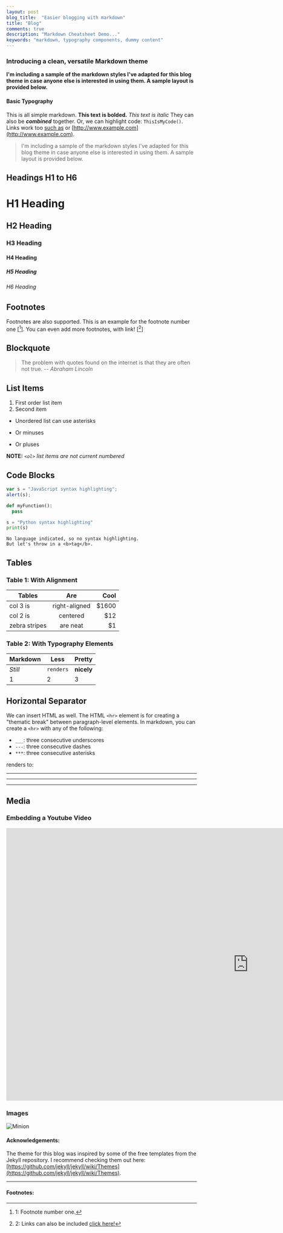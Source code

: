```yaml
---
layout: post
blog_title:  "Easier blogging with markdown"
title: "Blog"
comments: true
description: "Markdown Cheatsheet Demo..."
keywords: "markdown, typography components, dummy content"
---
```


### Introducing a clean, versatile Markdown theme

**I'm including a sample of the markdown styles I've adapted for this blog theme in case anyone else is interested in using them. A sample layout is provided below.**


#### Basic Typography

This is all simple markdown. **This text is bolded.** _This text is italic_ They can also be **_combined_** together. Or, we can highlight code: `ThisIsMyCode()`. Links work too [such as](#) or [http://www.example.com](http://www.example.com).

> I'm including a sample of the markdown styles I've adapted for this blog theme in case anyone else is interested in using them. A sample layout is provided below.

<div class="divider"></div>

## Headings H1 to H6

# H1 Heading

## H2 Heading

### H3 Heading

#### H4 Heading

##### H5 Heading

###### H6 Heading

<div class="divider"></div>

## Footnotes

Footnotes are also supported. This is an example for the footnote number one [[^1]]. You can even add more footnotes, with link! [[^2]]

<div class="divider"></div>

## Blockquote

> The problem with quotes found on the internet is that they are often not true. *-- Abraham Lincoln*

<div class="divider"></div>

## List Items

1. First order list item
2. Second item

* Unordered list can use asterisks
- Or minuses
+ Or pluses

**NOTE:** *`<ol>` list items are not current numbered*

<div class="divider"></div>

## Code Blocks

```javascript
var s = "JavaScript syntax highlighting";
alert(s);
```

```python
def myFunction():
  pass

s = "Python syntax highlighting"
print(s)
```

```
No language indicated, so no syntax highlighting.
But let's throw in a <b>tag</b>.
```

<div class="divider"></div>

## Tables

### Table 1: With Alignment

| Tables        | Are           | Cool  |
| ------------- |:-------------:| -----:|
| col 3 is      | right-aligned | $1600 |
| col 2 is      | centered      |   $12 |
| zebra stripes | are neat      |    $1 |

### Table 2: With Typography Elements

Markdown | Less | Pretty
--- | --- | ---
*Still* | `renders` | **nicely**
1 | 2 | 3

<div class="divider"></div>

## Horizontal Separator

We can insert HTML as well. The HTML `<hr>` element is for creating a "thematic break" between paragraph-level elements. In markdown, you can create a `<hr>` with any of the following:

* `___`: three consecutive underscores
* `---`: three consecutive dashes
* `***`: three consecutive asterisks

renders to:

___

---

***

<div class="divider"></div>

## Media

### Embedding a Youtube Video

<div class="video-container"><iframe width="1280" height="720" src="https://www.youtube.com/embed/Awf45u6zrP0" frameborder="0" allowfullscreen></iframe></div>

### Images

![Minion](http://i.imgur.com/lA91pOw.gif)

#### Acknowledgements:

The theme for this blog was inspired by some of the free templates from the Jekyll repository. I recommend checking them out here: [https://github.com/jekyll/jekyll/wiki/Themes](https://github.com/jekyll/jekyll/wiki/Themes).

---

#### Footnotes:

[^1]: 1: Footnote number one.

[^2]: 2: Links can also be included [click here!](#)



